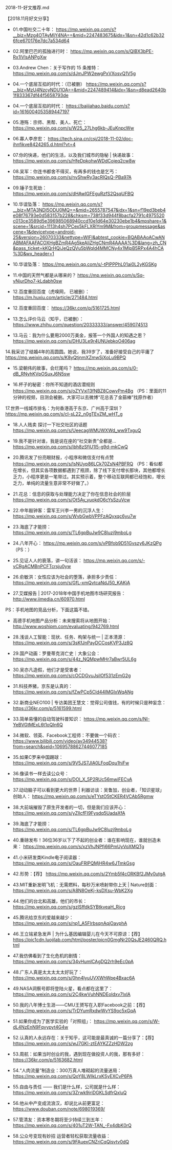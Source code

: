 2018-11-好文推荐.md


【2018.11月好文分享】

- 01.中国社交二十年：
<https://mp.weixin.qq.com/s?__biz=Mzg4OTAyMjY4NA==&mid=2247483675&idx=1&sn=42d1c62b326fce670176e7dc7a534d64>

- 02.阿里巴巴的孤独进行时：
<https://mp.weixin.qq.com/s/QIBX3bPE-Rx1lVlsANPgXw>

- 03.Andrew Chen：关于写作的 15 条推特：
<https://mp.weixin.qq.com/s/dJmJPW2ewgPxVXosvQ1V5g>

- 04.一个底层互掐的时代：（已被删）
<https://mp.weixin.qq.com/s?__biz=MzU4NzcyNDU1OA==&mid=2247489414&idx=1&sn=d8ead2640b1f833367df44f5658793de>

- 04.一个底层互掐的时代：
<https://baijiahao.baidu.com/s?id=1616004053589447197>

- 05.港殇：宗师、黑帮、美人、死亡：
<https://mp.weixin.qq.com/s/W25_27Lhg6kb-JEuKnpcWw>

- 06.寡人李彦宏：
<https://tech.sina.cn/csj/2018-11-02/doc-ihnfikve8424265.d.html?vt=4>

- 07.你的快递，他们的生活，以及我们城市的隐秘 | 快递故事：
<https://mp.weixin.qq.com/s/HfeDpkohwWDdCojeq2cw8w>

- 08.吴军：你连书都舍不得买，有再多的钱也是乞丐：
<https://mp.weixin.qq.com/s/nvShwRy3acRIQsQ-PBa97A>

- 09.锤子生死劫：
<https://mp.weixin.qq.com/s/dHAwIGFEguRzfS2QsqUFBQ>

- 10.华谊坠落：
<https://mp.weixin.qq.com/s?__biz=MTA3NDI5ODU0MQ==&mid=2655787547&idx=1&sn=f19ed3beb4e08f76793e0d583157b228&chksm=738f33d944f8bacfa2791c4975520c013ce3589d5e396985068940ccd10e1d64e30230ebe1b4&mpshare=1&scene=1&srcid=1113h4sh7PCex5kFLXRlYm9M&from=groupmessage&ascene=1&devicetype=android-25&version=26070333&nettype=WIFI&abtest_cookie=BQABAAoACwANABMAFAAFACOXHgBZmR4Ag5keAIiZHgCNmR4AAAA%3D&lang=zh_CN&pass_ticket=kKQrHQiJeQzQVu5bWqId4MMCNy4x1MlpB5RPx4A4hCA%3D&wx_header=1>

- 10.华谊坠落：
<https://mp.weixin.qq.com/s/-tPlPPPhL01ai0L2yKGSKg>

- 11.中国的天然气都是从哪来的？
<https://mp.weixin.qq.com/s/Sq-vNjurDho7-kLdabh0sw>

- 12.百度重回百度（虎嗅网， 已被删）：
<https://m.huxiu.com/article/271484.html>

- 12.百度重回百度：
<https://36kr.com/p/5161725.html>

- 13.怎么评价马云（知乎，已被删）：
<https://www.zhihu.com/question/20333333/answer/459074513>

- 13.马云：我为什么要用2000万美金，报答一个外国人的知遇之恩？
<https://mp.weixin.qq.com/s/DHU3Le9r4UNUebkoO406ag>

14.我采访了结婚4年的高圆圆。她说，我39岁了，准备好接受自己的平庸了
<https://mp.weixin.qq.com/s/K8yQtjnmXZmwSjXoLu9BPQ>

- 15.梁朝伟的故事，会烂尾吗？
<https://mp.weixin.qq.com/s/0-dB_RNyhKVpOSuxJ6N5sw>

- 16.杯子的秘密：你所不知道的酒店潜规则
<https://mp.weixin.qq.com/s/oZYVxi13fNBZ8CowvPm4Bg>
（PS：里面的11分钟的视频，目测会被删。大家可以去微博“花总丢了金箍棒”找原作者）

17.世界一线城市排名：为何香港高于东京、广州高于深圳？
<https://mp.weixin.qq.com/s/cI-sL22_n0gTEvZM_wHT_g>

- 18.人人贱卖 探讨一下社交社区的话题
<https://mp.weixin.qq.com/s/UeecagWMUWXWd_ww9TxguQ>

- 19.我不是针对谁，我是说在座的“社交新贵”全都是...
<https://mp.weixin.qq.com/s/ibh8zSfjU1l5-g9d-mkCwQ>

- 20.腾讯发了份亮眼财报，小程序和微信支付有点赞
<https://mp.weixin.qq.com/s/IsNUyp86LCk70ZsN4PBFRQ>
（PS：看似都在增长，但其实各项数据都遇到了瓶颈，除了线下支付增长那块，其他都增长乏力，小程序更是一笔带过。其实预示着，整个移动互联网都已经饱和，增长乏力，单纯的流量生意非常不好做了。）

- 21.花总：信息的获取与处理能力决定了你在信息社会的阶层
<https://mp.weixin.qq.com/s/Ot5Ay_yuokdO6cYsSzuVcw>

- 22.中年敲钟客：雷军王兴李一男的沉浮人生：
<https://mp.weixin.qq.com/s/WvbGwbVPPFzAQyxqc6yu7w>

- 23.海底了才能捞：
<https://mp.weixin.qq.com/s/TL6gpBuJw9C8luzj9mboLg>

- 24.八年开心：
<https://mp.weixin.qq.com/s/vPBfob9D51Gvszy6JKzQPg>
（PS：）

- 25.见证人人的衰落，讲一句活该：
<https://mp.weixin.qq.com/s/-vCRgACMBnPCFTcrsju0yw>

- 26.俞敏洪：女性应该为社会的堕落，承担多少责任：
<https://mp.weixin.qq.com/s/GfL-xmQvtcaNdJ50_KAKjA>

- 27.艾媒报告 | 2017-2018年中国手机地图市场研究报告：
<http://www.iimedia.cn/60970.html>

PS：手机地图的竞品分析，下面这篇不错。

- 高德手机地图产品分析：未来搜索将从地图开始：
<http://www.woshipm.com/evaluating/942769.html>

- 28.浅谈人工智能：现状、任务、构架与统一 | 正本清源：
<https://mp.weixin.qq.com/s/3sKfJnPayDCCosKVP3Jz8Q>

- 29.国产动画：罗曼蒂克消亡史｜大象公会：
<https://mp.weixin.qq.com/s/44z_NQMpwMHr7aBwr5UL6g>

- 30.吴亦凡造假，他们才是受害者：
<https://mp.weixin.qq.com/s/cOCDGvuJsilOf531zEmG2g>

- 31.科技养猪，京东是认真的：
<https://mp.weixin.qq.com/s/fZwPCp5Cld44IMGIxWqANg>

- 32.新商业NEO100 | 专访美团王慧文：觉得公司值钱，有的时候只是种妄念：
<https://36kr.com/p/5161599.html>

- 33.简单易懂的自动驾驶科普知识：
<https://mp.weixin.qq.com/s/NI-YeBVGtMExL6t1oQln6Q>

- 34.微软、领英、Facebook工程师：不要做一个码农：
<https://www.bilibili.com/video/av34944538?from=search&seid=10695788627446077185>

- 35.如果C罗来中国踢球：
<https://mp.weixin.qq.com/s/9V5JS7JIA0LFoqDqu1hiFw>

- 36.像读书一样去读公众号：
<https://mp.weixin.qq.com/s/DOl_X_5P2RUc56mwiFECvA>

- 37.动动脑子可以看到更大的世界 | 利器访谈：吴鲁加，创业者，「知识星球」创始人：
<https://mp.weixin.qq.com/s/eTYstO5tCKER4VCAb5Rgmw>

- 38.大前端摧毁了原生开发者的一切，但是我们应该开心：
<https://mp.weixin.qq.com/s/yZIlcfFI9Fysdq5UadaXfA>

- 39.海底了才能捞：
<https://mp.weixin.qq.com/s/TL6gpBuJw9C8luzj9mboLg>

- 40.重磅发布！36位36岁以下了不起的创业者：谁在影响现在，谁就创造未来：
<https://mp.weixin.qq.com/s/xzVhJNPfj66PmUyVoXMQTg>

- 41.小米研发类Kindle电子阅读器：
<https://mp.weixin.qq.com/s/OauFRlPQMjHR4w6JTmkGsg>

- 42.形势：【荐】
https://mp.weixin.qq.com/s/2Ymb5f4cORKBf2JMy0utgA

- 43.MIT重新发明飞机：无需燃料，每秒万米喷射带你上天 | Nature封面：
<https://mp.weixin.qq.com/s/A8N8OeKj-ksDXsu-WbK2Xg>

- 44.他们的台北和高雄，他们的市长：
<https://mp.weixin.qq.com/s/gzISffdkSYBtkveaH_Ricg>

- 45.腾讯给京东的爱越来越少：
<https://mp.weixin.qq.com/s/np1_A5FlrbsqnAqjOavphA>

- 46.王立铭紧急发声 | 为什么基因编辑婴儿在今天不可原谅：【荐】
<https://pic1cdn.luojilab.com/html/poster/picn0GmgNr20QsJE2460QRQ.html>

- 47.我仿佛看到了生化危机的剧情：
<https://mp.weixin.qq.com/s/34vHumlCAgDQ2rh9eEc0pA>

- 48.广东人真是太太太太太好玩了：
<https://mp.weixin.qq.com/s/0hn4lyuUVXWhWpe4Bxac6A>

- 49.NASA洞察号即将登陆火星，看点都在这里了：
<https://mp.weixin.qq.com/s/2C4kwVuhNNDEoIdxv7IxlA>

- 50.我的八年博士生涯——CMU王赟写在入职Facebook之前：【荐】
<https://mp.weixin.qq.com/s/TrDYumRxdwWvYS9oc5xGqA>

- 51.如果你成为了医学实验的「对照组」：
<https://mp.weixin.qq.com/s/W-dL4NzEnN9Fqvypyt4G4w>

- 52.认真的人永远存在：关于知乎，这可能是最真诚的一篇分享了：【荐】
<https://mp.weixin.qq.com/s/wJ7GKl-ztEAYKZZzHDW2zg>

- 53.周航：如果当时创业的我，遇到现在做投资人的我，那有多好：
<https://36kr.com/p/5163682.html>

- 54.“人肉流量”制造业：300万真人堆砌起的流量迷局：
<https://mp.weixin.qq.com/s/QoY8LWIkLrxKSyEXCvP6PA>

- 55.自由与责任 —— 我们是什么样，公司就是什么样：
<https://mp.weixin.qq.com/s/3Zrwk9iriDGKLSdfrQxluQ>

- 56.他从中产变成流浪汉，却说比从前更富足：
<https://www.douban.com/note/698019369/>

- 57.管清友：资本寒冬期将至少持续三到五年：
<https://mp.weixin.qq.com/s/401uT2W-TAN_-Fx4dbK0rQ>

- 58.公众号变现有妙招 运营者轻松获取流量收益：
<https://mp.weixin.qq.com/s/9FAuexCNZriCqQjsvtv0dQ>